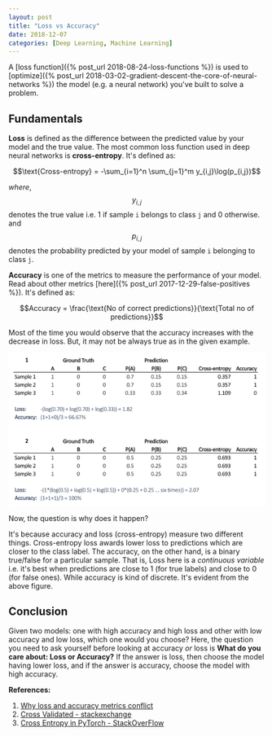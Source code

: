 ```yaml
---
layout: post
title: "Loss vs Accuracy"
date: 2018-12-07
categories: [Deep Learning, Machine Learning]
---
```


A [loss function]({% post_url 2018-08-24-loss-functions %}) is used to [optimize]({% post_url 2018-03-02-gradient-descent-the-core-of-neural-networks %}) the model (e.g. a neural network) you've built to solve a problem.

## Fundamentals

**Loss** is defined as the difference between the predicted value by your model and the true value. The most common loss function used in deep neural networks is **cross-entropy**. It's defined as:

$$\text{Cross-entropy} = -\sum_{i=1}^n \sum_{j=1}^m y_{i,j}\log(p_{i,j})$$

*where*, $$y_{i,j}$$ denotes the true value i.e. 1 if sample `i` belongs to class `j` and 0 otherwise.  
and $$p_{i,j}$$ denotes the probability predicted by your model of sample `i` belonging to class `j`.

**Accuracy** is one of the metrics to measure the performance of your model. Read about other metrics [here]({% post_url 2017-12-29-false-positives %}). It's defined as:

$$Accuracy = \frac{\text{No of correct predictions}}{\text{Total no of predictions}}$$

Most of the time you would observe that the accuracy increases with the decrease in loss. But, it may not be always true as in the given example.

<img src="/img/lossVsAccuracy.png" style="display: block; margin: auto; width: auto; max-width: 100%;">

Now, the question is why does it happen?

It's because accuracy and loss (cross-entropy) measure two different things. Cross-entropy loss awards lower loss to predictions which are closer to the class label. The accuracy, on the other hand, is a binary true/false for a particular sample. That is, Loss here is a _continuous variable_ i.e. it's best when predictions are close to 1 (for true labels) and close to 0 (for false ones). While accuracy is kind of discrete. It's evident from the above figure.

## Conclusion

Given two models: one with high accuracy and high loss and other with low accuracy and low loss, which one would you choose? Here, the question you need to ask yourself before looking at accuracy *or* loss is **What do you care about: Loss or Accuracy?** If the answer is loss, then choose the model having lower loss, and if the answer is accuracy, choose the model with high accuracy.


**References:**  
1. [Why loss and accuracy metrics conflict](http://www.jussihuotari.com/2018/01/17/why-loss-and-accuracy-metrics-conflict/)
2. [Cross Validated - stackexchange](https://stats.stackexchange.com/a/256554/194589)  
3. [Cross Entropy in PyTorch - StackOverFlow](https://stackoverflow.com/questions/49390842/cross-entropy-in-pytorch)
